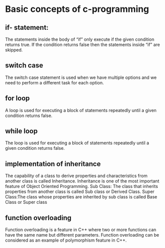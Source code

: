 # Basic concepts of c-programming
## if- statement:
The statements inside the body of “if” only execute if the given condition returns true. If the condition returns false then the statements inside “if” are skipped.
## switch case
The switch case statement is used when we have multiple options and we need to perform a different task for each option.
## for loop
A loop is used for executing a block of statements repeatedly until a given condition returns false.
## while loop
The loop is used for executing a block of statements repeatedly until a given condition returns false. 
## implementation of inheritance 
The capability of a class to derive properties and characteristics from another class is called Inheritance. Inheritance is one of the most important feature of Object Oriented Programming.
Sub Class: The class that inherits properties from another class is called Sub class or Derived Class.
Super Class:The class whose properties are inherited by sub class is called Base Class or Super class
## function overloading
Function overloading is a feature in C++ where two or more functions can have the same name but different parameters.
Function overloading can be considered as an example of polymorphism feature in C++.


